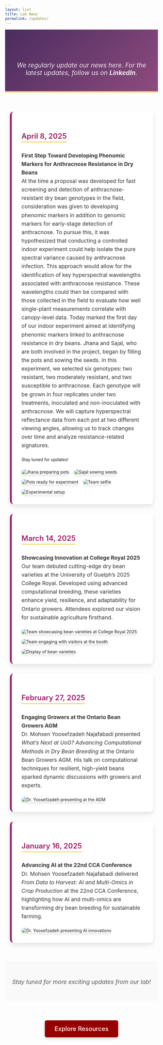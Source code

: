 ```yaml
---
layout: list
title: Lab News
permalink: /updates/
---
```


<header class="page-header">
  <h1 class="page-title">Lab News</h1>
  <p class="page-subtitle">We regularly update our news here. For the latest updates, follow us on <a href="https://www.linkedin.com/in/mohsen-yoosefzadeh-n-82365bb2/" target="_blank" rel="noopener noreferrer"><strong>LinkedIn</strong></a>.</p>
</header>

<main class="news-grid" role="main">
  <article class="news-item">
    <h2 class="news-date">April 8, 2025</h2>
    <p><strong>First Step Toward Developing Phenomic Markers for Anthracnose Resistance in Dry Beans</strong><br>
      At the time a proposal was developed for fast screening and detection of anthracnose-resistant dry bean genotypes in the field, consideration was given to developing phenomic markers in addition to genomic markers for early-stage detection of anthracnose. To pursue this, it was hypothesized that conducting a controlled indoor experiment could help isolate the pure spectral variance caused by anthracnose infection. This approach would allow for the identification of key hyperspectral wavelengths associated with anthracnose resistance. These wavelengths could then be compared with those collected in the field to evaluate how well single-plant measurements correlate with canopy-level data. Today marked the first day of our indoor experiment aimed at identifying phenomic markers linked to anthracnose resistance in dry beans. Jhana and Sajal, who are both involved in the project, began by filling the pots and sowing the seeds. In this experiment, we selected six genotypes: two resistant, two moderately resistant, and two susceptible to anthracnose. Each genotype will be grown in four replicates under two treatments, inoculated and non-inoculated with anthracnose. We will capture hyperspectral reflectance data from each pot at two different viewing angles, allowing us to track changes over time and analyze resistance-related signatures.</p>
      Stay tuned for updates!</p>
    <figure>
      <img src="/assets/img/news/ant1.jpg" alt="Jhana preparing pots" loading="lazy">
      <img src="/assets/img/news/ant2.jpg" alt="Sajal sowing seeds" loading="lazy">
      <img src="/assets/img/news/ant3.jpg" alt="Pots ready for experiment" loading="lazy">
      <img src="/assets/img/news/ant4.jpg" alt="Team selfie" loading="lazy">
      <img src="/assets/img/news/ant5.jpg" alt="Experimental setup" loading="lazy">
    </figure>
  </article>

  <article class="news-item">
    <h2 class="news-date">March 14, 2025</h2>
    <p><strong>Showcasing Innovation at College Royal 2025</strong><br>
      Our team debuted cutting-edge dry bean varieties at the University of Guelph’s 2025 College Royal. Developed using advanced computational breeding, these varieties enhance yield, resilience, and adaptability for Ontario growers. Attendees explored our vision for sustainable agriculture firsthand.</p>
    <figure>
      <img src="/assets/img/news/CollegeR1.jpg" alt="Team showcasing bean varieties at College Royal 2025" loading="lazy">
      <img src="/assets/img/news/CollegeR2.jpg" alt="Team engaging with visitors at the booth" loading="lazy">
      <img src="/assets/img/news/CollegeR3.jpg" alt="Display of bean varieties" loading="lazy">
    </figure>
  </article>

  <article class="news-item">
    <h2 class="news-date">February 27, 2025</h2>
    <p><strong>Engaging Growers at the Ontario Bean Growers AGM</strong><br>
      Dr. Mohsen Yoosefzadeh Najafabadi presented <em>What’s Next at UoG? Advancing Computational Methods in Dry Bean Breeding</em> at the Ontario Bean Growers AGM. His talk on computational techniques for resilient, high-yield beans sparked dynamic discussions with growers and experts.</p>
    <figure>
      <img src="/assets/img/news/ontario-bean-growers-2025.jpg" alt="Dr. Yoosefzadeh presenting at the AGM" loading="lazy">
    </figure>
  </article>

  <article class="news-item">
    <h2 class="news-date">January 16, 2025</h2>
    <p><strong>Advancing AI at the 22nd CCA Conference</strong><br>
      Dr. Mohsen Yoosefzadeh Najafabadi delivered <em>From Data to Harvest: AI and Multi-Omics in Crop Production</em> at the 22nd CCA Conference, highlighting how AI and multi-omics are transforming dry bean breeding for sustainable farming.</p>
    <figure>
      <img src="/assets/img/news/cca-conference-2025.jpg" alt="Dr. Yoosefzadeh presenting AI innovations" loading="lazy">
    </figure>
  </article>
</main>

<footer class="footer-text">
  <p>Stay tuned for more exciting updates from our lab!</p>
</footer>

<section class="resource-link" aria-label="Additional Resources">
  <a href="/Resource/" class="btn">Explore Resources</a>
</section>

<style>
  /* Header Styling */
  .page-header {
    text-align: center;
    padding: 3rem 1rem;
    background: linear-gradient(135deg, #4a2c5f 0%, #8e4b7e 100%);
    color: #fff;
    border-bottom: 4px solid #f4c430;
    max-width: 1200px;
    margin: 0 auto;
    box-sizing: border-box;
  }
  .page-title {
    font-size: 2.5rem;
    font-weight: 700;
    margin: 0 0 0.5rem;
    letter-spacing: 1px;
    animation: fadeIn 1s ease-in;
  }
  .page-subtitle {
    font-size: 1.3rem;
    font-style: italic;
    opacity: 0.9;
    margin: 0;
    max-width: 800px;
    margin-left: auto;
    margin-right: auto;
  }
  .page-subtitle a {
    color: #fff;
    text-decoration: none;
    transition: color 0.3s;
  }
  .page-subtitle a:hover {
    color: #f4c430;
  }

  /* News Grid */
  .news-grid {
    display: grid;
    grid-template-columns: repeat(auto-fit, minmax(320px, 1fr));
    gap: 2rem;
    max-width: 1200px;
    margin: 4rem auto;
    padding: 0 1rem;
  }
  .news-item {
    background: #fff;
    border-radius: 12px;
    padding: 2rem;
    box-shadow: 0 8px 16px rgba(0, 0, 0, 0.1);
    border-left: 6px solid #9b1d64;
    transition: transform 0.3s ease, box-shadow 0.3s ease;
  }
  .news-item:hover {
    transform: translateY(-5px);
    box-shadow: 0 12px 24px rgba(0, 0, 0, 0.15);
  }
  .news-date {
    color: #9b1d64;
    font-size: 1.5rem;
    font-weight: 600;
    margin-bottom: 0.75rem;
    border-bottom: 2px solid #f4c430;
    padding-bottom: 0.25rem;
    display: inline-block;
  }
  .news-item p {
    font-size: 1.1rem;
    line-height: 1.6;
    color: #333;
    margin-bottom: 1.5rem;
  }
  .news-item figure {
    margin: 0;
    display: flex;
    flex-wrap: wrap;
    gap: 1rem;
  }
  .news-item img {
    max-width: 100%;
    height: auto;
    border-radius: 8px;
    box-shadow: 0 4px 8px rgba(0, 0, 0, 0.1);
    transition: transform 0.3s;
  }
  .news-item img:hover {
    transform: scale(1.03);
  }

  /* Footer */
  .footer-text {
    text-align: center;
    padding: 2rem 0;
    background: #f9f9f9;
    border-top: 1px solid #eee;
  }
  .footer-text p {
    font-size: 1.2rem;
    font-style: italic;
    color: #555;
  }

  /* Resource Link */
  .resource-link {
    text-align: center;
    margin: 4rem 0;
  }
  .btn {
    display: inline-block;
    padding: 1rem 2rem;
    background: #960000;
    color: #fff;
    text-decoration: none;
    border-radius: 6px;
    box-shadow: 0 4px 8px rgba(0, 0, 0, 0.2);
    font-size: 1.25rem;
    font-weight: 500;
    transition: background-color 0.3s, transform 0.3s;
  }
  .btn:hover {
    background: #b30000;
    transform: translateY(-2px);
  }

  /* Animation */
  @keyframes fadeIn {
    from { opacity: 0; }
    to { opacity: 1; }
  }

  /* Responsive Design */
  @media (max-width: 768px) {
    .page-title {
      font-size: 2rem;
    }
    .page-subtitle {
      font-size: 1.1rem;
    }
    .news-date {
      font-size: 1.3rem;
    }
    .news-item p {
      font-size: 1rem;
    }
    .news-grid {
      grid-template-columns: 1fr;
    }
  }
  @media (max-width: 480px) {
    .page-header {
      padding: 2rem 0.5rem;
    }
    .page-title {
      font-size: 1.8rem;
    }
    .btn {
      padding: 0.75rem 1.5rem;
      font-size: 1rem;
    }
  }
</style>
